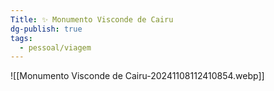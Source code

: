 ```yaml
---
Title: ✨ Monumento Visconde de Cairu
dg-publish: true
tags:
  - pessoal/viagem
---
```

![[Monumento Visconde de Cairu-20241108112410854.webp]]